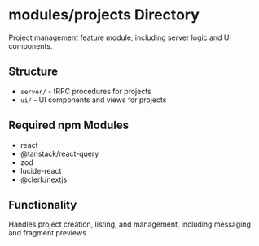 # modules/projects Directory

Project management feature module, including server logic and UI components.

## Structure
- `server/` - tRPC procedures for projects
- `ui/` - UI components and views for projects

## Required npm Modules
- react
- @tanstack/react-query
- zod
- lucide-react
- @clerk/nextjs

## Functionality
Handles project creation, listing, and management, including messaging and fragment previews.
